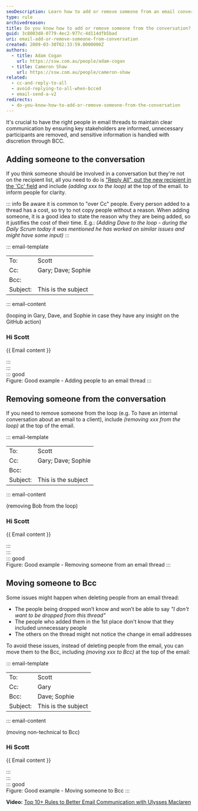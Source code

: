 ```yaml
---
seoDescription: Learn how to add or remove someone from an email conversation, including tips on when and how to do it effectively.
type: rule
archivedreason:
title: Do you know how to add or remove someone from the conversation?
guid: 3c8003d8-0779-4ec2-977c-4d114dfb5bad
uri: email-add-or-remove-someone-from-conversation
created: 2009-03-30T02:33:59.0000000Z
authors:
  - title: Adam Cogan
    url: https://ssw.com.au/people/adam-cogan
  - title: Cameron Shaw
    url: https://ssw.com.au/people/cameron-shaw
related:
  - cc-and-reply-to-all
  - avoid-replying-to-all-when-bcced
  - email-send-a-v2
redirects:
  - do-you-know-how-to-add-or-remove-someone-from-the-conversation
---
```


It's crucial to have the right people in email threads to maintain clear communication by ensuring key stakeholders are informed, unnecessary participants are removed, and sensitive information is handled with discretion through BCC.

<!--endintro-->

## Adding someone to the conversation

If you think someone should be involved in a conversation but they're not on the recipient list, all you need to do is ["Reply All", put the new recipient in the 'Cc' field](/cc-and-reply-to-all) and include _(adding xxx to the loop)_ at the top of the email. to inform people for clarity.

::: info
Be aware it is common to "over Cc" people. Every person added to a thread has a cost, so try to not copy people without a reason. When adding someone, it is a good idea to state the reason why they are being added, so it justifies the cost of their time. E.g.: _(Adding Dave to the loop - during the Daily Scrum today it was mentioned he has worked on similar issues and might have some input)_
:::

::: email-template  

| | |
| -------- | --- |
| To: | Scott |
| Cc: | Gary; Dave; Sophie |
| Bcc: | |
| Subject: | This is the subject |  
::: email-content

(looping in Gary, Dave, and Sophie in case they have any insight on the GitHub action)

### Hi Scott

{{ Email content }}

:::  
:::  
::: good  
Figure: Good example - Adding people to an email thread
:::

## Removing someone from the conversation

If you need to remove someone from the loop (e.g. To have an internal conversation about an email to a client), include _(removing xxx from the loop)_ at the top of the email.

::: email-template  

| | |
| -------- | --- |
| To: | Scott |
| Cc: | Gary; Dave; Sophie |
| Bcc: | |
| Subject: | This is the subject |  
::: email-content

(removing Bob from the loop)

### Hi Scott

{{ Email content }}

:::  
:::  
::: good  
Figure: Good example - Removing someone from an email thread
:::

## Moving someone to Bcc

Some issues might happen when deleting people from an email thread:

* The people being dropped won’t know and won’t be able to say _"I don't want to be dropped from this thread"_
* The people who added them in the 1st place don't know that they included unnecessary people
* The others on the thread might not notice the change in email addresses

To avoid these issues, instead of deleting people from the email, you can move them to the Bcc, including _(moving xxx to Bcc)_ at the top of the email:

::: email-template  

| | |
| -------- | --- |
| To: | Scott |
| Cc: | Gary |
| Bcc: | Dave; Sophie|
| Subject: | This is the subject |  
::: email-content

(moving non-technical to Bcc)

### Hi Scott

{{ Email content }}

:::  
:::  
::: good  
Figure: Good example - Moving someone to Bcc
:::

**Video:** [Top 10+ Rules to Better Email Communication with Ulysses Maclaren](https://www.youtube.com/watch?v=LAqRokqq4jI)
